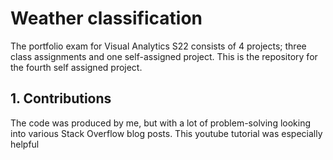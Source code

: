 # Weather classification
The portfolio exam for Visual Analytics S22 consists of 4 projects; three class assignments and one self-assigned project. This is the repository for the fourth self assigned project.
## 1. Contributions
The code was produced by me, but with a lot of problem-solving looking into various Stack Overflow blog posts.
This youtube tutorial was especially helpful